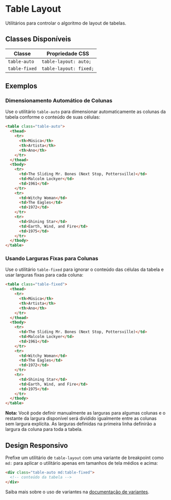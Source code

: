 # Table Layout

Utilitários para controlar o algoritmo de layout de tabelas.

## Classes Disponíveis

| Classe | Propriedade CSS |
|--------|----------------|
| `table-auto` | `table-layout: auto;` |
| `table-fixed` | `table-layout: fixed;` |

## Exemplos

### Dimensionamento Automático de Colunas

Use o utilitário `table-auto` para dimensionar automaticamente as colunas da tabela conforme o conteúdo de suas células:

```html
<table class="table-auto">
  <thead>
    <tr>
      <th>Música</th>
      <th>Artista</th>
      <th>Ano</th>
    </tr>
  </thead>
  <tbody>
    <tr>
      <td>The Sliding Mr. Bones (Next Stop, Pottersville)</td>
      <td>Malcolm Lockyer</td>
      <td>1961</td>
    </tr>
    <tr>
      <td>Witchy Woman</td>
      <td>The Eagles</td>
      <td>1972</td>
    </tr>
    <tr>
      <td>Shining Star</td>
      <td>Earth, Wind, and Fire</td>
      <td>1975</td>
    </tr>
  </tbody>
</table>
```

### Usando Larguras Fixas para Colunas

Use o utilitário `table-fixed` para ignorar o conteúdo das células da tabela e usar larguras fixas para cada coluna:

```html
<table class="table-fixed">
  <thead>
    <tr>
      <th>Música</th>
      <th>Artista</th>
      <th>Ano</th>
    </tr>
  </thead>
  <tbody>
    <tr>
      <td>The Sliding Mr. Bones (Next Stop, Pottersville)</td>
      <td>Malcolm Lockyer</td>
      <td>1961</td>
    </tr>
    <tr>
      <td>Witchy Woman</td>
      <td>The Eagles</td>
      <td>1972</td>
    </tr>
    <tr>
      <td>Shining Star</td>
      <td>Earth, Wind, and Fire</td>
      <td>1975</td>
    </tr>
  </tbody>
</table>
```

**Nota:** Você pode definir manualmente as larguras para algumas colunas e o restante da largura disponível será dividido igualmente entre as colunas sem largura explícita. As larguras definidas na primeira linha definirão a largura da coluna para toda a tabela.

## Design Responsivo

Prefixe um utilitário de `table-layout` com uma variante de breakpoint como `md:` para aplicar o utilitário apenas em tamanhos de tela médios e acima:

```html
<div class="table-auto md:table-fixed">
  <!-- conteúdo da tabela -->
</div>
```

Saiba mais sobre o uso de variantes na [documentação de variantes](../variants.md).

